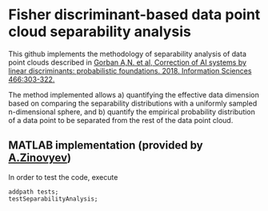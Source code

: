 # Fisher discriminant-based data point cloud separability analysis

This github implements the methodology of separability analysis of data point clouds described in [Gorban A,N. et al, Correction of AI systems by linear discriminants: probabilistic foundations. 2018. Information Sciences 466:303-322.](https://www.sciencedirect.com/science/article/pii/S0020025518305607)

The method implemented allows a) quantifying the effective data dimension based on comparing the separability distributions with a uniformly sampled n-dimensional sphere, and b) quantify the empirical probability distribution of a data point to be separated from the rest of the data point cloud.

## MATLAB implementation (provided by [A.Zinovyev](https://github.com/auranic))

In order to test the code, execute

	addpath tests;
	testSeparabilityAnalysis;



